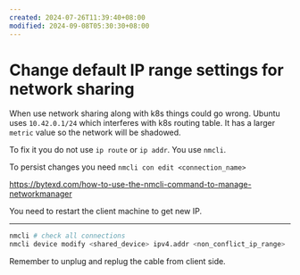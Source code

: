 ```yaml
---
created: 2024-07-26T11:39:40+08:00
modified: 2024-09-08T05:30:30+08:00
---
```


# Change default IP range settings for network sharing

When use network sharing along with k8s things could go wrong. Ubuntu uses `10.42.0.1/24` which interferes with k8s routing table. It has a larger `metric` value so the network will be shadowed.

To fix it you do not use `ip route` or `ip addr`. You use `nmcli`.

To persist changes you need `nmcli con edit <connection_name>`

https://bytexd.com/how-to-use-the-nmcli-command-to-manage-networkmanager

You need to restart the client machine to get new IP.

---

```bash
nmcli # check all connections
nmcli device modify <shared_device> ipv4.addr <non_conflict_ip_range>
```

Remember to unplug and replug the cable from client side.
